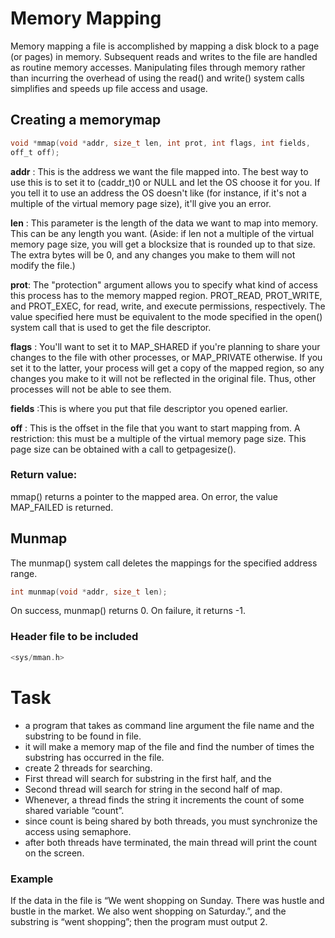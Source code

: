 # Memory Mapping

Memory mapping a file is accomplished by mapping a disk block to a page (or pages) in memory. Subsequent reads and writes to the file are handled as routine memory accesses. Manipulating files through memory rather than incurring the overhead of using the read() and write() system calls simplifies and speeds up file access and usage.

## Creating a memorymap

```c
void *mmap(void *addr, size_t len, int prot, int flags, int fields,
off_t off);
```
**addr** : This is the address we want the file mapped into. The best way to use this is to set it to (caddr_t)0 or NULL and let the OS choose it for you. If you tell it to use an address the OS doesn't like (for instance, if it&#39;s not a multiple of the virtual memory page size), it&#39;ll give you an error.

**len** : This parameter is the length of the data we want to map into memory. This can be any length you want. (Aside: if len not a multiple of the virtual memory page size, you will get a blocksize that is rounded up to that size. The extra bytes will be 0, and any changes you make to them will not modify the file.)

**prot**: The "protection" argument allows you to specify what kind of access this process has to the memory mapped region. PROT_READ, PROT_WRITE, and PROT_EXEC, for read, write, and execute permissions, respectively. The value specified here must be equivalent to the mode specified in the open() system call that is used to get the file descriptor.

**flags** : You'll want to set it to MAP_SHARED if you're planning to share your changes to the file with other processes, or MAP_PRIVATE otherwise. If you set it to the latter, your process will get a copy of the mapped region, so any changes you make to it will not be reflected in the original file. Thus, other processes will not be able to see them. 

**fields** :This is where you put that file descriptor you opened earlier.

**off** : This is the offset in the file that you want to start mapping from. A restriction: this must be a multiple of the virtual memory page size. This page size can be obtained with a call to getpagesize().

### Return value:
mmap() returns a pointer to the mapped area. On error, the value MAP_FAILED is returned.

## Munmap
The munmap() system call deletes the mappings for the specified address range.
```c
int munmap(void *addr, size_t len);
```
On success, munmap() returns 0. On failure, it returns -1.

### Header file to be included
```c
<sys/mman.h>
```


# Task
- a program that takes as command line argument the file name and the substring to be found in file.
- it will make a memory map of the file and find the number of times the substring has occurred in the file.
- create 2 threads for searching. 
- First thread will search for substring in the first half, and the
- Second thread will search for string in the second half of map.
- Whenever, a thread finds the string it increments the count of some shared variable “count”. 
- since count is being shared by both threads, you must synchronize the access using semaphore. 
- after both threads have terminated, the main thread will print the count on the screen.

### Example
If the data in the file is “We went shopping on Sunday. There was hustle and bustle in the market. We also went shopping on Saturday.”, and the substring is “went shopping”; then the program must output 2.
